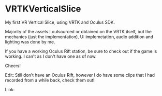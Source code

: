 # VRTKVerticalSlice
My first VR Vertical Slice, using VRTK and Oculus SDK. 

Majority of the assets I outsourced or obtained on the VRTK itself, but the mechanics (just the implementation), UI implemetation, audio addition and lighting was done by me.

If you have a working Oculus Rift station, be sure to check out if the game is working. I can't as I don't have one as of now.

Cheers!

Edit: Still don't have an Oculus Rift, however I do have some clips that I had recorded from a while back, check them out!

Link: 
